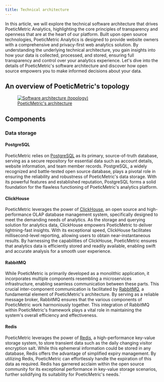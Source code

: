 ```yaml
---
title: Technical architecture
---
```


In this article, we will explore the technical software architecture that drives PoeticMetric Analytics, highlighting the core principles of transparency and openness that are at the heart of our platform. Built upon open source technologies, PoeticMetric Analytics is designed to provide website owners with a comprehensive and privacy-first web analytics solution. By understanding the underlying technical architecture, you gain insights into how your data is collected, processed, and stored, ensuring full transparency and control over your analytics experience. Let's dive into the details of PoeticMetric's software architecture and discover how open source empowers you to make informed decisions about your data.

<!-- end -->

## An overview of PoeticMetric's topology

<a href="/docs-files/open-source/technical-architecture/topology.png" target="_blank">
    <figure>
        <img alt="Software architecture (topology)" src="/docs-files/open-source/technical-architecture/topology.png">
        <figcaption>
            PoeticMetric's architecture
        </figcaption>
    </figure>
</a>

## Components

### Data storage

#### PostgreSQL

PoeticMetric relies on [PostgreSQL](https://www.postgresql.org) as its primary, source-of-truth database, serving as a secure repository for essential data such as account details, website information, and team member records. PostgreSQL, a widely recognized and battle-tested open source database, plays a pivotal role in ensuring the reliability and robustness of PoeticMetric's data storage. With its powerful features and established reputation, PostgreSQL forms a solid foundation for the flawless functioning of PoeticMetric's analytics platform.

#### ClickHouse

PoeticMetric leverages the power of [ClickHouse](https://clickhouse.com), an open source and high-performance OLAP database management system, specifically designed to meet the demanding needs of analytics. As the storage and querying solution for analytics data, ClickHouse empowers PoeticMetric to deliver lightning-fast insights. With its exceptional speed, ClickHouse facilitates millisecond-level reporting, allowing users to obtain near-instantaneous results. By harnessing the capabilities of ClickHouse, PoeticMetric ensures that analytics data is efficiently stored and readily available, enabling swift and accurate analysis for a smooth user experience.

#### RabbitMQ

While PoeticMetric is primarily developed as a monolithic application, it incorporates multiple components resembling a microservices infrastructure, enabling seamless communication between these parts. This crucial inter-component communication is facilitated by [RabbitMQ](https://www.rabbitmq.com), a fundamental element of PoeticMetric's architecture. By serving as a reliable message broker, RabbitMQ ensures that the various components of PoeticMetric work harmoniously together. This integration of RabbitMQ within PoeticMetric's framework plays a vital role in maintaining the system's overall efficiency and effectiveness.

#### Redis

PoeticMetric leverages the power of [Redis](https://redis.io), a high-performance key-value storage system, to store transient data such as the daily changing visitor encryption salt. While this ephemeral information could be stored in any database, Redis offers the advantage of simplified expiry management. By utilizing Redis, PoeticMetric can effortlessly handle the expiration of this data as required. Redis has garnered acclaim within the open source community for its exceptional performance in key-value storage scenarios, further solidifying its suitability for PoeticMetric's needs.` 
